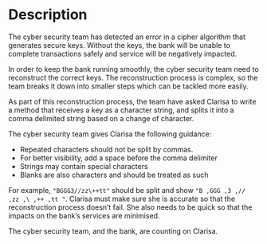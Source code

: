 # Description

The cyber security team has detected an error in a cipher algorithm that generates secure keys. Without the keys, the bank will be unable to complete transactions safely and service will be negatively impacted.

In order to keep the bank running smoothly, the cyber security team need to reconstruct the correct keys. The reconstruction process is complex, so the team breaks it down into smaller steps which can be tackled more easily.

As part of this reconstruction process, the team have asked Clarisa to write a method that receives a key as a character string, and splits it into a comma delimited string based on a change of character.

The cyber security team gives Clarisa the following guidance:

- Repeated characters should not be split by commas.
- For better visibility, add a space before the comma delimiter
- Strings may contain special characters
- Blanks are also characters and should be treated as such

For example, `"BGGG3//zz\++tt"` should be split and show `"B ,GGG ,3 ,// ,zz ,\ ,++ ,tt "`.
Clarisa must make sure she is accurate so that the reconstruction process doesn’t fail. She also needs to be quick so that the impacts on the bank’s services are minimised.

The cyber security team, and the bank, are counting on Clarisa.